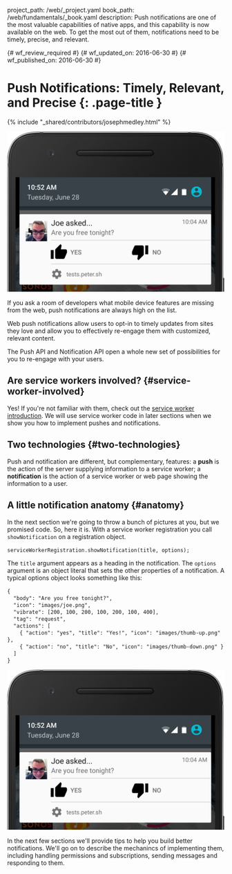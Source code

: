 project_path: /web/_project.yaml
book_path: /web/fundamentals/_book.yaml
description: Push notifications are one of the most valuable capabilities of native apps, and this capability is now available on the web. To get the most out of them, notifications need to be timely, precise, and relevant.

{# wf_review_required #}
{# wf_updated_on: 2016-06-30 #}
{# wf_published_on: 2016-06-30 #}

# Push Notifications: Timely, Relevant, and Precise {: .page-title }

{% include "_shared/contributors/josephmedley.html" %}


<img src="images/joe-asked-contextual.png" alt="Example Notification" class="attempt-right">

If you ask a room of developers what mobile device features are missing from
the web, push notifications are always high on the list.

Web push notifications allow users to opt-in to timely updates from sites
they love and allow you to effectively re-engage them with customized,
relevant content. 

The Push API and Notification API open a whole new set of possibilities for
you to re-engage with your users.


<div style="clear:both;"></div>

## Are service workers involved? {#service-worker-involved}

Yes! If you're not familiar with them, check out the 
[service worker introduction](/web/fundamentals/getting-started/primers/service-workers).
We will use service worker code in later sections when we show you how to
implement pushes and notifications.

## Two technologies {#two-technologies}

Push and notification are different, but complementary, features: a **push** is
the action of the server supplying information to a service worker; a
**notification** is the action of a service worker or web page showing the
information to a user.

## A little notification anatomy {#anatomy}

In the next section we're going to throw a bunch of pictures at you, but we
promised code. So, here it is. With a service worker registration you call
`showNotification` on a registration object.


    serviceWorkerRegistration.showNotification(title, options);
    

The `title` argument appears as a heading in the notification. The `options`
argument is an object literal that sets the other properties of a notification.
A typical options object looks something like this:


    {
      "body": "Are you free tonight?",
      "icon": "images/joe.png",
      "vibrate": [200, 100, 200, 100, 200, 100, 400],
      "tag": "request",
      "actions": [
        { "action": "yes", "title": "Yes!", "icon": "images/thumb-up.png" },
        { "action": "no", "title": "No", "icon": "images/thumb-down.png" }
      ]
    }
    
<img src="images/joe-asked-contextual.png" alt="Example Notification" class="attempt-right">


In the next few sections we'll provide tips to help you build better
notifications. We'll go on to describe the mechanincs of implementing them,
including handling permissions and subscriptions, sending messages and
responding to them.
